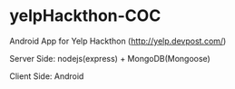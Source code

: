 # yelpHackthon-COC

Android App for Yelp Hackthon (http://yelp.devpost.com/)

Server Side: nodejs(express) + MongoDB(Mongoose)

Client Side: Android

